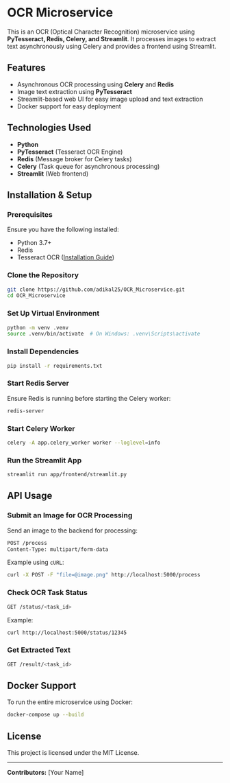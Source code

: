 
# OCR Microservice

This is an OCR (Optical Character Recognition) microservice using **PyTesseract, Redis, Celery, and Streamlit**. It processes images to extract text asynchronously using Celery and provides a frontend using Streamlit.

## Features

- Asynchronous OCR processing using **Celery** and **Redis**
- Image text extraction using **PyTesseract**
- Streamlit-based web UI for easy image upload and text extraction
- Docker support for easy deployment

## Technologies Used

- **Python**
- **PyTesseract** (Tesseract OCR Engine)
- **Redis** (Message broker for Celery tasks)
- **Celery** (Task queue for asynchronous processing)
- **Streamlit** (Web frontend)

## Installation & Setup

### Prerequisites

Ensure you have the following installed:

- Python 3.7+
- Redis
- Tesseract OCR ([Installation Guide](https://github.com/tesseract-ocr/tesseract))

### Clone the Repository

```sh
git clone https://github.com/adikal25/OCR_Microservice.git
cd OCR_Microservice
```

### Set Up Virtual Environment

```sh
python -m venv .venv
source .venv/bin/activate  # On Windows: .venv\Scripts\activate
```

### Install Dependencies

```sh
pip install -r requirements.txt
```

### Start Redis Server

Ensure Redis is running before starting the Celery worker:

```sh
redis-server
```

### Start Celery Worker

```sh
celery -A app.celery_worker worker --loglevel=info
```

### Run the Streamlit App

```sh
streamlit run app/frontend/streamlit.py
```

## API Usage

### Submit an Image for OCR Processing

Send an image to the backend for processing:

```sh
POST /process
Content-Type: multipart/form-data
```

Example using `cURL`:

```sh
curl -X POST -F "file=@image.png" http://localhost:5000/process
```

### Check OCR Task Status

```sh
GET /status/<task_id>
```

Example:

```sh
curl http://localhost:5000/status/12345
```

### Get Extracted Text

```sh
GET /result/<task_id>
```

## Docker Support

To run the entire microservice using Docker:

```sh
docker-compose up --build
```

## License

This project is licensed under the MIT License.

---

**Contributors:** [Your Name]


